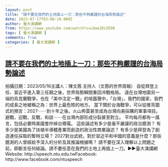 ```yaml
---
layout: post
title: "請不要在我們的土地插上一刀：那些不夠嚴謹的台海局勢論述"
date: 2023-07-17T03:00:19.000Z
author: 臺大演講網
from: https://www.youtube.com/watch?v=LOae28zIE98
tags: [ 臺大演講網 ]
comments: True
categories: [ 臺大演講網 ]
---
```

<!--1689562819000-->
[請不要在我們的土地插上一刀：那些不夠嚴謹的台海局勢論述](https://www.youtube.com/watch?v=LOae28zIE98)
------

<div>
拍攝日期：2023/05/16主講人：陳文茜 主持人（文茜的世界周報） 自從拜登上任、習近平進入第三任期之後，世界局勢瞬間重回冷戰格局。 遠在台灣地圖另一端的烏克蘭戰爭，也在「美中注定一戰」的喧囂聲中，「台灣」，我們的國家，我們的成長之地被稱之為：世界上最危險的地方。 當下關於台海戰爭，可以從推背圖式的預言：2027⋯⋯到十年之後。火山佈雷甚至成為台灣向美採購的軍事項目。 避戰，迎戰，反戰，和談⋯⋯在台灣內部形成分裂甚至對立。 平均每月都有一謠言，包括必要時美國會炸掉台積電。 這些論述有多少是毫不嚴謹的政治臆測？ 有多少是美國為了扶植半導體產業而創造的政治性商業論述？ 有多少是拜登為了創造連任採取的暫時立場？ 2027對台武統，對於習近平和中國的意義是什麼？那些臆測的人曾經給予深入的分析及其推論根據嗎？ 請不要在深入理解以上問題之前，即斷言任何結論。請不要任意在我們的土地上再插上一刀。►►臺大演講網Website: http://speech.ntu.edu.twFacebook: http://www.facebook.com/ntuspeech
</div>
